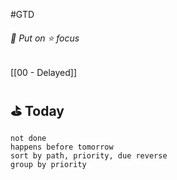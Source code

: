 #GTD

###### 🚩 Put on ⭐ focus
[[00 - Delayed]]


## ⛳ Today

```tasks
not done
happens before tomorrow
sort by path, priority, due reverse
group by priority
```

